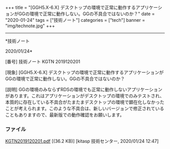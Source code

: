﻿+++
title = "[GGH5.X-6.X] デスクトップの環境で正常に動作するアプリケーションがGGの環境で正常に動作しない。GGの不具合ではないのか？"
date = "2020-01-24"
tags = ["技術ノート"]
categories = ["tech"]
banner = "img/technote.jpg"
+++

-----------------------------------------------------------------------------------------------------------------------------

*技術ノート

2020/01/24*


[番号]
技術ノート KGTN 2019120201

[現象]
[GGH5.X-6.X]
デスクトップの環境で正常に動作するアプリケーションがGGの環境で正常に動作しない。GGの不具合ではないのか？

[説明]
GGの環境のみならずRDSの環境でも正常に動作しないアプリケーションがあります。これはアプリケーションがデスクトップの環境でのみテストされ、本質的に存在している不具合がたまたまデスクトップの環境で顕在化しなかったことが考えられます。このような不具合は、新しいバージョンで修正されていることもありますので、最新版での動作確認をお願いします。


### ファイル

 
 


[KGTN2019120201.pdf](http://techreport.kitasp.net/attachments/download/4437/KGTN2019120201.pdf)
 [(36.2 KB)] [kitasp 技術センター, 2020/01/24
12:47]


 


 


